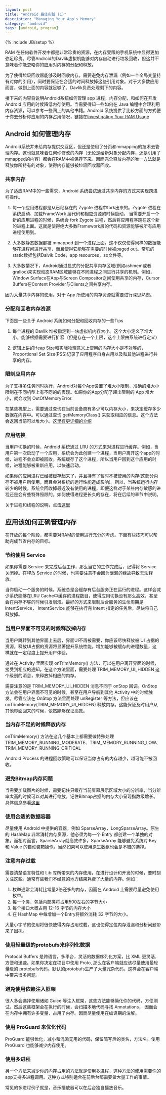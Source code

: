 ```yaml
---
layout: post
title: "Android 最佳实践 (1)"
description: "Managing Your App's Memory"
category: "android"
tags: [android, program]
---
```

{% include JB/setup %}

RAM 在任何软件开发中都是非常珍贵的资源，在内存受限的手机系统中显得更加弥足珍贵。尽管Android的Davlik虚拟机能够对内存自动进行垃圾回收，但这并不意味着你能忽略你的应用对内存的分配和释放。

为了使得垃圾回收器能够及时回收内存，需要避免内存泄漏（例如一个全局变量持有对你的引用），同时要保证在合适的时间释放掉这些引用对象。对于大多数应用而言，做到上面的内容就足够了，Davlik负责处理剩下的内容。

接下来的内容将说明Android系统如何管理 app 进程，内存分配，和如何在开发 Android 应用的时候降低内存使用。当需要得知一些如何在 Java 编程中合理利用内存资源，可以参考一些网上的其他书籍。Android 系统提供了比较方面的方式便于你去分析你应用的内存占用情况，链接在[Investigating Your RAM Usage](http://developer.android.com/intl/zh-tw/tools/debugging/debugging-memory.html)

<!--break-->

## Android 如何管理内存

Android系统并未给内存提供交互区，但还是使用了分页和mmapping的技术去管理内存。这也就意味着任何你修改的内存（无论是给新对象分配内存，还是引用了mmapped的内容）都会在RAM中被保存下来。因而完全释放内存的唯一方法就是释放你所持有的对象，使得内存能够被垃圾回收器回收。

### 共享内存

为了适应RAM中的一些需求，Android 系统尝试通过共享内存的方式来实现跨进程操作。

1. 每一个应用进程都是从已经存在的 Zygote 进程中fork出来的。Zygote 进程在系统启动、加载FrameWork 层代码和相应资源的时候启动。 当需要开启一个新的应用进程的时候，系统会 fork Zygote 进程，然后将应用程序跑在这个新的进程上面。这就是使得绝大多数Framework层的代码和资源能够被所有应用进程使用到。

2. 大多数静态数据都被 mmapped 到一个进程上面。这不仅仅使得同样的数据能够在进程间进行共享，而且使得它能够在需要的时候被paged out。常见的static数据包括Dalvik Code，app resources，so文件等。

3. 大多数情况下，Android通过显式的分配共享内存区域(例如ashmem或者gralloc)来实现动态RAM区域能够在不同进程之间进行共享的机制。例如，Window Surface在App与Screen Compositor之间使用共享的内存，Cursor Buffers在Content Provider与Clients之间共享内存。

因为大量共享内存的使用，对于 App 所使用的内存资源就需要进行深思熟虑。

### 分配和回收内存资源

下面是一些关于 Android 系统如何分配和回收内存的一些Tips

1. 每个进程的 Davlik 堆被指定到一块虚拟机内存大小。这个大小定义了堆大小，能够根据需要进行扩容（但是存在一个上限，这个上限由系统进行定义）

2. 逻辑上讲的Heap Size和实际物理意义上使用的内存大小是不对等的，Proportional Set Size(PSS)记录了应用程序自身占用以及和其他进程进行共享的内存。

### 限制应用内存

为了支持多任务同时执行，Android对每个App设置了堆大小限制，准确的堆大小限制在不同机型上有不同的的表现。如果你的App分配了超出限制的 App 堆大小，就会收到 OutOfMemoryError.

在某些机型上，需要通过查询在当前设备商有多少可以内存大小，来决定缓存多少数据在内存中。可以通过查询 getMemoryClass() 来获取相应的信息。这个方法会返回当前可以堆大小。[这里有更详细的介绍](http://developer.android.com/intl/zh-tw/training/articles/memory.html#CheckHowMuchMemory)

### 应用切换

当用户切换的时候，Android 系统通过 LRU 的方式来对进程进行缓存。例如，当用户第一次启动了一个应用，系统会为此创建一个进程，当用户离开这个app的时候，进程不会立即被回收。系统缓存了这个进程，所以当用户回到这个应用的时候，进程能够被重新应用，以快速启动。

如果你的应用进程已经被缓存起来了，并且持有了暂时不被使用的内存(这部分内存不被用户所使用，而且会对系统的运行性能造成影响)。所以，当系统运行内存较少的时候，系统会回收掉最近没有使用的进程，即便这样对于某些内存敏感的进程还是会有些特殊照顾的。如何使得进程更长久的存在，将在后续的章节中说明。

关于进程和线程的说明，点击[这里](http://developer.android.com/intl/zh-cn/guide/components/processes-and-threads.html)

## 应用该如何正确管理内存

在开放的每个阶段，都需要对RAM的使用进行充分的考虑。下面有些技巧可以帮助完成节省内存的目标。

### 节约使用 Service

如果你需要 Service 来完成后台工作，那么当它的工作完成后，记得将 Service 关闭掉。在释放 Service 的时候，也需要注意不会因为泄漏的缘故导致无法释放。

当你启动一个服务的时候，系统总是会缓存有后台服务正在运行的进程。这样会减少系统能够在LRU Cache中缓存的进程数目，使得应用切换没有那么高效，甚至会在内存不够的时候引发崩溃。最好的方式来限制后台服务的生命周期是 IntentService， IntentService 能够在执行完 Intent 指定的任务后，尽快将自己释放掉。

### 当用户界面不可见的时候释放掉内存

当用户跳转到其他界面上去后，界面UI不再被需要，你应该尽快释放被 UI 占据的资源。释放UI占据的资源将显著提升系统性能，增加能够被缓存的进程数量，这样就在一定程度上提升用户体验。

通过在 Activity 里面实现 onTrimMemory() 方法，可以在用户离开界面的时候，接受到相应的通知。在这个方法里面，需要处理 TRIM_MEMORY_UI_HIDDEN 这个级别的消息，来释放掉相应的内存。

需要注意的是 TRIM_MEMORY_UI_HIDDEN 消息不同于 onStop 回调。OnStop 方法会在用户界面不可见的时候，甚至在用户导航到其他 Activity 中的时候触发。尽管应该在 OnStop 方法里面处理 unRegister 等方法，但应该在 onTrimMemory(TRIM_MEMORY_UI_HIDDEN) 释放内存。这能保证及时用户从其他界面回来的时候，依然能够保证高效。

### 当内存不足的时候释放内存

onTrimMemory() 方法在这几个基本上都需要做特殊处理
TRIM_MEMORY_RUNNING_MODERATE、TRIM_MEMORY_RUNNING_LOW、TRIM_MEMORY_RUNNING_CRITICAL

Android Process 的进程回收策略可以保证当你占有的内存越少，越可能不被回收。

### 避免Bitmap内存问题

当需要加载图片的时候，需要记住只缓存当前屏幕展示区域大小的分辨率，当分辨率太高的时候可以对其进行缩放。记住Bitmap占据的内存大小呈现指数级增长。具体信息参看[这里](http://developer.android.com/intl/zh-tw/training/displaying-bitmaps/manage-memory.html)

### 使用合适的数据容器

尽量使用 Android 中提供的容器，例如 SparseArray，LongSparseArray。原生的 HashMap 非常消耗内存资源，他必须为每一个 Entry 都创建一个单独的对象。而相对而言，SparseArray就高效许多，SparseArray 能够避免系统对 Key 和 Value 的自动装箱操作。当然如果可以使用原生数组也会是不错的选择。

### 注意内存过载

需要清楚语言特性和 Lib 库所带来的内存使用，在进行设计和开发的时候，要时刻关注这些。通常有些我们不经意的地方结果耗费了大量的内存。例如：

1. 枚举通常会消耗比常量2倍还多的内存，因而在 Android 上需要尽量避免使用 枚举。
2. 每一个类，包括内部类将占用500左右的字节大小
3. 每个接口大概占用 12-16 字节的内存大小
4. 在 HashMap 中每增加一个Entry将额外消耗 32 字节的大小。

大量小字节的使用将很快使得内存占用过载，这也使得定位内存泄漏和分析问题带来了困扰。

### 使用轻量级的protobufs来序列化数据

Protocol Buffers 是跨语言，多平台，灵活的数据序列化方案，比 XML 更灵活，方便和迅速。如果你决定在项目中使用 Proto, 那么在客户端就应该尽量使用最轻量级的 protobufs代码。默认的protobufs生产了大量冗杂代码，这样会在客户端中带来很多问题。

### 避免使用依赖注入框架

很人多会选择使用诸如 Guice 等注入框架，这些方法能够简化你的代码，方便测试。然后这些框架会在执行的时候，会扫描本地代码寻找 Annotations， 因而会在内存中拥有许多变量，占用了内存。因而尽量使用在编译期的注解。

### 使用 ProGuard 来优化代码

ProGuard 能够优化，减小和混淆无用的代码，保留简写后的类名，方法名。使用 ProGuard 也能够减少内存使用。

### 使用多进程

另一个方法来减少你的内存占用的方法就是使用多进程，这种方法的使用需要你的app支持多进程调用。这种方式特别适合在前后台都需要做大量工作的事情。

常见的多进程例子就是，音乐播放器可以在后台独自播放音乐。
